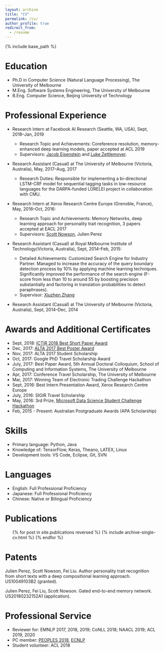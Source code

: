 ```yaml
---
layout: archive
title: "CV"
permalink: /cv/
author_profile: true
redirect_from:
  - /resume
---
```


{% include base_path %}

<!-- CV can be downloaded <a href="https://liufly.github.io/files/cv/cv.pdf"><u>here</u></a> -->

Education
======
* Ph.D in Computer Science (Natural Language Processing), The University of Melbourne
* M.Eng. Software Systems Engineering, The University of Melbourne
* B.Eng. Computer Science, Beijing University of Technology

Professional Experience
======
* Research Intern at Facebook AI Research (Seattle, WA, USA), Sept, 2018–Jan, 2019
  * Research Topic and Achievements: Coreference resolution, memory-enhanced deep learning models, paper accepted at ACL 2019
  * Supervisors: <a href="https://www.cc.gatech.edu/~jeisenst/"><u>Jacob Eisenstein</u></a> and <a href="https://www.cs.washington.edu/people/faculty/lsz"><u>Luke Zettlemoyer</u></a>.

* Research Assistant (Casual) at The University of Melbourne (Victoria, Australia), May, 2017–Aug, 2017
  * Research Duties: Responsible for implementing a bi-directional LSTM-CRF model for sequential tagging tasks in low-resource languages for the DARPA-funded LORELEI project in collaboration with CMU.

* Research Intern at Xerox Research Centre Europe (Grenoble, France), May, 2016–Oct, 2016:
  * Research Topic and Achievements: Memory Networks, deep learning approach for personality trait recognition, 3 papers accepted at EACL 2017
  * Supervisors: <a href="http://www.nowson.com/"><u>Scott Nowson</u></a>, Julien Perez
  

* Research Assistant (Casual) at Royal Melbourne Institute of Technology(Victoria, Australia), Sept, 2014–Feb, 2015: 
  * Detailed Achievements: Customized Search Engine for Industry Partner. Managed to increase the accuracy of the query boundary detection process by 10% by applying machine learning techniques. Significantly improved the performance of the search engine (F-score from less than 10 to around 55 by boosting precision substantially and factoring in translation probabilities to detect paraphrases).
  * Supervisor: <a href="http://www.xiuzhenzhang.org/"><u>Xiuzhen Zhang</u></a>

* Research Assistant (Casual) at The University of Melbourne (Victoria, Australia), Sept, 2014–Dec, 2014

<!-- * Software Engineer at Hitachi Government & Public Corporation System Engineering, Ltd. (Tokyo, Japan), Oct, 2008–June, 2012:
  * Participated (as a core developer) in the development of the GOOD-DESIGN-AWARD-winning and KIDS-DESIGN-AWARD-winning web application named ZoomSight (No.1 in market share), a Japanese NLP web application for the vision impaired, capable of adding phonetic scripts to and reading the contents of HTML pages

* Software Engineer (Intern) at Hitachi Beijing Tech Information Systems Co., Ltd. (Beijing, China), Feb, 2008–Aug, 2008: -->

Awards and Additional Certificates
======
* Sept, 2018: <a href="http://ictir2018.org/stg.html#award"><u>ICTIR 2018 Best Short Paper Award</u></a>
* Dec, 2017: <a href="http://alta2017.alta.asn.au/index.html"><u>ALTA 2017 Best Poster Award</u></a>
* Nov, 2017: ALTA 2017 Student Scholarship
* Oct, 2017: Google PhD Travel Scholarship Award
* July, 2017: Best Paper Award, 5th Annual Doctoral Colloquium, School of Computing and Information Systems, The University of Melbourne
* Apr, 2017: Conference Travel Scholarship, The University of Melbourne
* Mar, 2017: Winning Team of Electronic Trading Challenge Hackathon
* Sept, 2016: Best Intern Presentation Award, Xerox Research Centre Europe
* July, 2016: SIGIR Travel Scholarship
* May, 2016: 3rd Prize, <a href="https://news.microsoft.com/en-au/2016/05/11/melbourne-university-holds-data-scientist-hackathon/"><u>Microsoft Data Science Student Challenge Hackathon</u></a>
* Feb, 2015 - Present: Australian Postgraduate Awards (APA Scholarship)

<!-- * Mar, 2013: IELTS Overall: 8.5/9.0 (listening: 8.5/9.0, reading: 9.0/9.0, writing: 8.5/9.0, speaking: 7.0/9.0)
* Apr, 2011: Oracle Certified Professional, Java SE 6 Programmer
* Dec, 2009: Japanese Language Proficiency Test, Level 1 (Top Level) -->

Skills
======
* Primary language: Python, Java
* Knowledge of: TensorFlow, Keras, Theano, LATEX, Linux
* Development tools: VS Code, Eclipse, Git, SVN

Languages
======
* English: Full Professional Proficiency
* Japanese: Full Professional Proficiency
* Chinese: Native or Bilingual Proficiency

Publications
======
  <ul>{% for post in site.publications reversed %}
    {% include archive-single-cv.html %}
  {% endfor %}</ul>

<!-- Talks
======
  <ul>{% for post in site.talks %}
    {% include archive-single-talk-cv.html %}
  {% endfor %}</ul>
  
Teaching
======
  <ul>{% for post in site.teaching %}
    {% include archive-single-cv.html %}
  {% endfor %}</ul> -->

Patents
======
Julien Perez, Scott Nowson, Fei Liu. Author personality trait recognition from short texts with a deep compositional learning approach. US10049103B2 (granted).

Julien Perez, Fei Liu, Scott Nowson. Gated end-to-end memory network. US20180232152A1 (application).

Professional Service
======
* Reviewer for: EMNLP 2017, 2018, 2019; CoNLL 2018; NAACL 2019; ACL 2019, 2020
* PC member: <a href="https://peopleswksh.github.io/"><u>PEOPLES 2018</u></a>, <a href="https://sites.google.com/view/ecnlp/committee?authuser=0"><u>ECNLP</u></a>
* Student volunteer: ACL 2018
